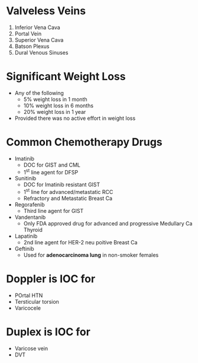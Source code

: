 # Valveless Veins
1. Inferior Vena Cava
2. Portal Vein
3. Superior Vena Cava
4. Batson Plexus
5. Dural Venous Sinuses

# Significant Weight Loss
- Any of the following
	- 5% weight loss in 1 month
	- 10% weight loss in 6 months
	- 20% weight loss in 1 year
- Provided there was no active effort in weight loss

# Common Chemotherapy Drugs
- Imatinib
	- DOC for GIST and CML
	- 1<sup>st</sup> line agent for DFSP
- Sunitinib
	- DOC for Imatinib resistant GIST
	- 1<sup>st</sup> line for advanced/metastatic RCC
	- Refractory and Metastatic Breast Ca
- Regorafenib
	- Third line agent for GIST
- Vandentanib
	- Only FDA approved drug for advanced and progressive Medullary Ca Thyroid
- Lapatinib
	- 2nd line agent for HER-2 neu poitive Breast Ca
- Geftinib
	- Used for **adenocarcinoma lung** in non-smoker females

# Doppler is IOC for
- POrtal HTN
- Tersticular torsion
- Varicocele

# Duplex is IOC for
- Varicose vein
- DVT